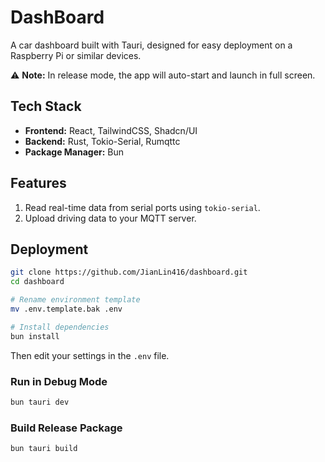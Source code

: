 # DashBoard

A car dashboard built with Tauri, designed for easy deployment on a Raspberry Pi or similar devices.

⚠️ **Note:** In release mode, the app will auto-start and launch in full screen.

## Tech Stack

* **Frontend:** React, TailwindCSS, Shadcn/UI
* **Backend:** Rust, Tokio-Serial, Rumqttc
* **Package Manager:** Bun

## Features

1. Read real-time data from serial ports using `tokio-serial`.
2. Upload driving data to your MQTT server.

## Deployment

```bash
git clone https://github.com/JianLin416/dashboard.git
cd dashboard

# Rename environment template
mv .env.template.bak .env

# Install dependencies
bun install
```

Then edit your settings in the `.env` file.

### Run in Debug Mode

```bash
bun tauri dev
```

### Build Release Package

```bash
bun tauri build
```
